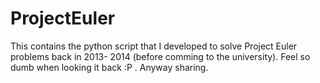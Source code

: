 # ProjectEuler
This contains the python script that I developed to solve Project Euler problems back in 2013- 2014 (before comming to the university). Feel so dumb when looking it back :P . Anyway sharing. 
